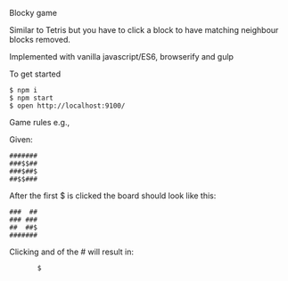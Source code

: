 Blocky game

Similar to Tetris but you have to click a block to have matching neighbour blocks removed.

Implemented with vanilla javascript/ES6, browserify and gulp

To get started

```
$ npm i
$ npm start
$ open http://localhost:9100/
```

Game rules e.g.,

Given:

```
#######
###$$##
###$##$
##$$###
```

After the first $ is clicked the board should look like this:

```
###  ##
### ###
##  ##$
#######
```

Clicking and of the # will result in:

```
       $



```
